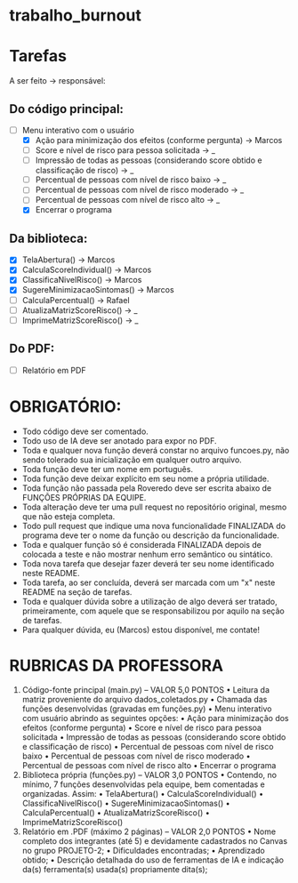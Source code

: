 # trabalho_burnout

# Tarefas
A ser feito -> responsável:
## Do código principal:
- [ ] Menu interativo com o usuário
    - [x] Ação para minimização dos efeitos (conforme pergunta) -> Marcos
    - [ ] Score e nível de risco para pessoa solicitada  -> _
    - [ ] Impressão de todas as pessoas (considerando score obtido e classificação de risco)  -> _
    - [ ] Percentual de pessoas com nível de risco baixo  -> _
    - [ ] Percentual de pessoas com nível de risco moderado  -> _
    - [ ] Percentual de pessoas com nível de risco alto  -> _
    - [x] Encerrar o programa 

## Da biblioteca:
- [x] TelaAbertura() -> Marcos
- [x] CalculaScoreIndividual() -> Marcos
- [x] ClassificaNivelRisco() -> Marcos
- [x] SugereMinimizacaoSintomas() -> Marcos
- [ ] CalculaPercentual() -> Rafael
- [ ] AtualizaMatrizScoreRisco() -> _
- [ ] ImprimeMatrizScoreRisco() -> _

## Do PDF:
- [ ] Relatório em PDF


# OBRIGATÓRIO:
- Todo código deve ser comentado.
- Todo uso de IA deve ser anotado para expor no PDF.
- Toda e qualquer nova função deverá constar no arquivo funcoes.py, não sendo tolerado sua inicialização em qualquer outro arquivo.
- Toda função deve ter um nome em português.
- Toda função deve deixar explícito em seu nome a própria utilidade.
- Toda função não passada pela Roveredo deve ser escrita abaixo de FUNÇÕES PRÓPRIAS DA EQUIPE.
- Toda alteração deve ter uma pull request no repositório original, mesmo que não esteja completa.
- Todo pull request que indique uma nova funcionalidade FINALIZADA do programa deve ter o nome da função ou descrição da funcionalidade.
- Toda e qualquer função só é considerada FINALIZADA depois de colocada a teste e não mostrar nenhum erro semântico ou sintático.
- Toda nova tarefa que desejar fazer deverá ter seu nome identificado neste README.
- Toda tarefa, ao ser concluída, deverá ser marcada com um "x" neste README na seção de tarefas.
- Toda e qualquer dúvida sobre a utilização de algo deverá ser tratado, primeiramente, com aquele que se responsabilizou por aquilo na seção de tarefas.
- Para qualquer dúvida, eu (Marcos) estou disponível, me contate!



# RUBRICAS DA PROFESSORA
1. Código-fonte principal (main.py) – VALOR 5,0 PONTOS 
    • Leitura da matriz proveniente do arquivo dados_coletados.py 
    • Chamada das funções desenvolvidas (gravadas em funções.py) 
    • Menu interativo com usuário abrindo as seguintes opções: 
      • Ação para minimização dos efeitos (conforme pergunta) 
      • Score e nível de risco para pessoa solicitada 
      • Impressão de todas as pessoas (considerando score obtido e classificação de risco) 
      • Percentual de pessoas com nível de risco baixo 
      • Percentual de pessoas com nível de risco moderado 
      • Percentual de pessoas com nível de risco alto 
      • Encerrar o programa 
2. Biblioteca própria (funções.py) – VALOR 3,0 PONTOS 
    • Contendo, no mínimo, 7 funções desenvolvidas pela equipe, bem comentadas e organizadas. Assim: 
    • TelaAbertura() 
    • CalculaScoreIndividual() 
    • ClassificaNivelRisco() 
    • SugereMinimizacaoSintomas() 
    • CalculaPercentual() 
    • AtualizaMatrizScoreRisco() 
    • ImprimeMatrizScoreRisco() 
3. Relatório em .PDF (máximo 2 páginas) – VALOR 2,0 PONTOS 
    • Nome completo dos integrantes (até 5) e devidamente cadastrados no Canvas no grupo PROJETO-2; 
    • Dificuldades encontradas; 
    • Aprendizado obtido; 
    • Descrição detalhada do uso de ferramentas de IA e indicação da(s) ferramenta(s) usada(s) propriamente dita(s);
